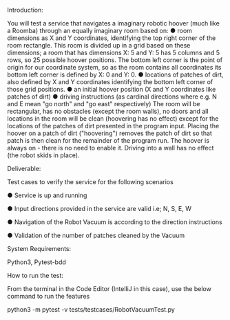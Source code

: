Introduction:

You will test a service that navigates a imaginary robotic hoover (much like a Roomba) through an equally imaginary room based on:
  ● room dimensions as X and Y coordinates, identifying the top right corner of the room rectangle. This room is divided up in a grid based on these dimensions; a room that has dimensions X: 5 and Y: 5 has 5 columns and 5 rows, so 25 possible hoover positions. The bottom left corner is the point of origin for our coordinate system, so as the room contains all coordinates its bottom left corner is defined by X: 0 and Y: 0.
  ● locations of patches of dirt, also defined by X and Y coordinates identifying the bottom left corner of those grid positions.
  ● an initial hoover position (X and Y coordinates like patches of dirt)
  ● driving instructions (as cardinal directions where e.g. N and E mean "go north" and "go
east" respectively)
The room will be rectangular, has no obstacles (except the room walls), no doors and all locations in the room will be clean (hoovering has no effect) except for the locations of the patches of dirt presented in the program input.
Placing the hoover on a patch of dirt ("hoovering") removes the patch of dirt so that patch is then clean for the remainder of the program run. The hoover is always on - there is no need to enable it.
Driving into a wall has no effect (the robot skids in place).

Deliverable:

Test cases to verify the service for the following scenarios

  ● Service is up and running
  
  ● Input directions provided in the service are valid i.e; N, S, E, W
  
  ● Navigation of the Robot Vacuum is according to the direction instructions
  
  ● Validation of the number of patches cleaned by the Vacuum

System Requirements:

Python3, Pytest-bdd

  
 How to run the test:
 
 From the terminal in the Code Editor (IntelliJ in this case), use the below command to run the features
 
 python3 -m pytest -v tests/testcases/RobotVacuumTest.py
